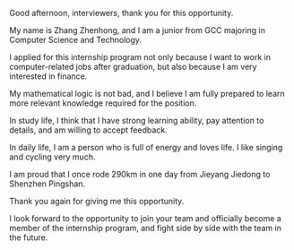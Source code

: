 Good afternoon, interviewers, thank you for this opportunity.

My name is Zhang Zhenhong, and I am a junior from GCC majoring in Computer Science and Technology. 

I applied for this internship program not only because I want to work in computer-related jobs after graduation, but also because I am very interested in finance.

 My mathematical logic is not bad, and I believe I am fully prepared to learn more relevant knowledge required for the position.

In study life, I think that I have strong learning ability, pay attention to details, and am willing to accept feedback.

In daily life, I am a person who is full of energy and loves life. I like singing and cycling very much.

 I am proud that I once rode 290km in one day from Jieyang Jiedong to Shenzhen Pingshan.

Thank you again for giving me this opportunity. 

I look forward to the opportunity to join your team and officially become a member of the internship program, and fight side by side with the team in the future.